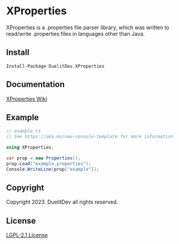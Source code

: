 # XProperties
XProperties is a .properties file parser library, which was written to read/write .properties files in languages other than Java.  
## Install
`Install-Package DuelitDev.XProperties`  
## Documentation
[XProperties Wiki](https://github.com/DuelitDev/XProperties-CSharp/wiki) 
## Example
```c#
// example.cs
// See https://aka.ms/new-console-template for more information

using XProperties;

var prop = new Properties();
prop.Load("example.properties");
Console.WriteLine(prop["example"]);
```
## Copyright
Copyright 2023. DuelitDev all rights reserved.  
## License
[LGPL-2.1 License](https://github.com/DuelitDev/XProperties/blob/master/LICENSE)  
